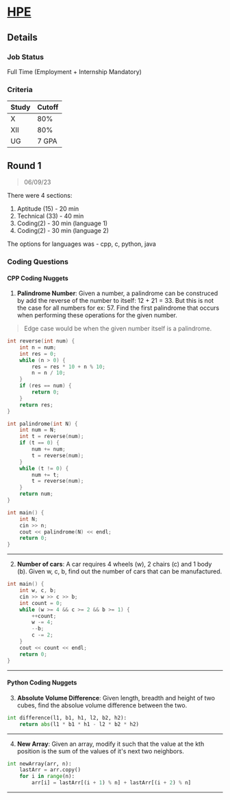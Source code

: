 # [HPE](https://www.hpe.com/)

## Details

### Job Status

Full Time (Employment + Internship Mandatory)

### Criteria

| Study | Cutoff |
|-------|--------|
| X     | 80%    |
| XII   | 80%    |
| UG    | 7 GPA  |

[comment]: # (Any other details go under this. This is a comment)


[comment]: # (Details about the rounds go under this comment.)

## Round 1

> 06/09/23

[comment]: # (Summary of the sections and experience below this comment.)

There were 4 sections:
1. Aptitude (15) - 20 min
2. Technical (33) - 40 min
3. Coding(2) - 30 min (language 1)
4. Coding(2) - 30 min (language 2)

The options for languages was - cpp, c, python, java

### Coding Questions

#### CPP Coding Nuggets

1. **Palindrome Number**: Given a number, a palindrome can be construced by add the reverse of the number to itself: 12 + 21 = 33. But this is not the case for all numbers for ex: 57.
Find the first palindrome that occurs when performing these operations for the given number.

> Edge case would be when the given number itself is a palindrome.

[comment]: # (Add any resources or links or code to this question under this comment.)

```cpp
int reverse(int num) {
    int n = num;
    int res = 0;
    while (n > 0) {
        res = res * 10 + n % 10;
        n = n / 10;
    }
    if (res == num) {
        return 0;
    }
    return res;
}

int palindrome(int N) {
    int num = N;
    int t = reverse(num);
    if (t == 0) {
        num += num;
        t = reverse(num);
    }
    while (t != 0) {
        num += t;
        t = reverse(num);
    }
    return num;
}

int main() {
    int N;
    cin >> n;
    cout << palindrome(N) << endl;
    return 0;
}
```

---

2. **Number of cars**: A car requires 4 wheels (w), 2 chairs (c) and 1 body (b). Given w, c, b, find out the number of cars that can be manufactured.

[comment]: # (Add any resources or links or code to this question under this comment.)

```cpp
int main() {
    int w, c, b;
    cin >> w >> c >> b;
    int count = 0;
    while (w >= 4 && c >= 2 && b >= 1) {
        ++count;
        w -= 4;
        --b;
        c -= 2;
    }
    cout << count << endl;
    return 0;
}
```

---

#### Python Coding Nuggets

3. **Absolute Volume Difference**: Given length, breadth and height of two cubes, find the absolue volume difference between the two.

[comment]: # (Add any resources or links or code to this question under this comment.)

```py
int difference(l1, b1, h1, l2, b2, h2):
    return abs(l1 * b1 * h1 - l2 * b2 * h2)
```

---

4. **New Array**: Given an array, modify it such that the value at the kth position is the sum of the values of it's next two neighbors.

[comment]: # (Add any resources or links or code to this question under this comment.)

```py
int newArray(arr, n):
    lastArr = arr.copy()
    for i in range(n):
        arr[i] = lastArr[(i + 1) % n] + lastArr[(i + 2) % n]
```

---
